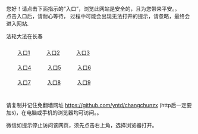 您好！请点击下面指示的“入口”，浏览此网站是安全的，且为您带来平安。。 <br/>
点击入口后，请耐心等待， 过程中可能会出现无法打开的提示，请忽略，最终会进入网站. </br>

法轮大法在长春<br/>
<div style="padding:10px"><a style="margin:20px" target="_blank" href="https://d1vf1x8qrkl2jj.cloudfront.net/2Qpsp?zfszltzw" id="ccLink1" rel="nofollow">入口1</a> <a target="_blank" style="margin:20px" href="https://d1t1tgrcard0c8.cloudfront.net/2Qpsp?zcbja" id="ccLink2" rel="nofollow">入口2</a> <a style="margin:20px" target="_blank" href="https://d3emq2y5eoaqww.cloudfront.net/2Qpsp?zyqsrc" id="ccLink3" rel="nofollow">入口3</a></div>

<div style="padding:10px" ><a style="margin:20px" target="_blank" href="https://d1vf1x8qrkl2jj.cloudfront.net/2Qpsp?zfszltzw" id="ccLink4" rel="nofollow">入口4</a> <a style="margin:20px" href="https://d1t1tgrcard0c8.cloudfront.net/2Qpsp?zcbja" target="_blank" id="ccLink5" rel="nofollow">入口5</a> <a style="margin:20px" href="https://d3emq2y5eoaqww.cloudfront.net/2Qpsp?zyqsrc" target="_blank" id="ccLink6" rel="nofollow">入口6</a></div>

<div style="padding:10px"><a style="margin:20px" target="_blank" href="https://d1vf1x8qrkl2jj.cloudfront.net/2Qpsp?zfszltzw" id="ccLink7" rel="nofollow">入口7</a> <a style="margin:20px" href="https://d1t1tgrcard0c8.cloudfront.net/2Qpsp?zcbja" target="_blank" id="ccLink8" rel="nofollow">入口8</a> <a style="margin:20px" target="_blank" href="https://d3emq2y5eoaqww.cloudfront.net/2Qpsp?zyqsrc" id="ccLink9" rel="nofollow">入口9</a></div>

<br/>



请复制并记住免翻墙网址 https://github.com/yntd/changchunzx (http后一定要加s)，在电脑或手机的浏览器均可访问。。<br/>

微信如提示停止访问该网页，须先点击右上角，选择浏览器打开。
